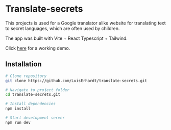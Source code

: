 # Translate-secrets

This projects is used for a Google translator alike website for translating text to secret languages, which are often used by children.

The app was built with Vite + React Typescript + Tailwind.

Click [here](https://luiserhardt.github.io/db-delay-viewer/) for a working demo.

## Installation

```bash
# Clone repository
git clone https://github.com/LuisErhardt/translate-secrets.git

# Navigate to project folder
cd translate-secrets.git

# Install dependencies
npm install

# Start development server
npm run dev
```
